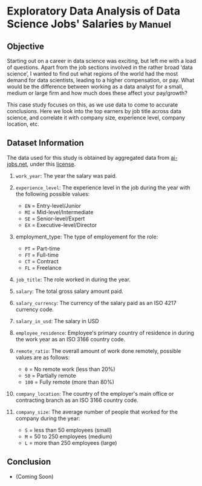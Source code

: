 # Exploratory Data Analysis of Data Science Jobs' Salaries <small> by Manuel</small>

## Objective
Starting out on a career in data science was exciting, but left me with a load of questions. Apart from the job sections involved in the rather broad ‘data science’, I wanted to find out what regions of the world had the most demand for data scientists, leading to a higher compensation, or pay. What would be the difference between working as a data analyst for a small, medium or large firm and how much does these affect your pay/growth?

This case study focuses on this, as we use data to come to accurate conclusions. Here we look into the top earners by job title across data science, and correlate it with company size, experience level, company location, etc.


## Dataset Information
The data used for this study is obtained by aggregated data from [ai-jobs.net](https://aijobs.net), under this [license](https://creativecommons.org/publicdomain/zero/1.0/).

1. `work_year`: The year the salary was paid.
2. `experience_level`: The experience level in the job during the year with the following possible values:

    - `EN` = Entry-level/Junior
    - `MI` = Mid-level/Intermediate
    - `SE` = Senior-level/Expert
    - `EX` = Executive-level/Director

3. employment_type: The type of employement for the role:
    
    - `PT` = Part-time
    - `FT` = Full-time
    - `CT` = Contract
    - `FL` = Freelance

4. `job_title`: The role worked in during the year.
5. `salary`: The total gross salary amount paid.
6. `salary_currency`: The currency of the salary paid as an ISO 4217 currency code.
7. `salary_in_usd`: The salary in USD
8. `employee_residence`: Employee's primary country of residence in during the work year as an ISO 3166 country code.
9. `remote_ratio`: The overall amount of work done remotely, possible values are as follows:

    - `0` = No remote work (less than 20%)
    - `50` = Partially remote
    - `100` = Fully remote (more than 80%)

10. `company_location`: The country of the employer's main office or contracting branch as an ISO 3166 country code.

11. `company_size`: The average number of people that worked for the company during the year:

    - `S` = less than 50 employees (small)
    - `M` = 50 to 250 employees (medium)
    - `L` = more than 250 employees (large)

## Conclusion
- (Coming Soon)